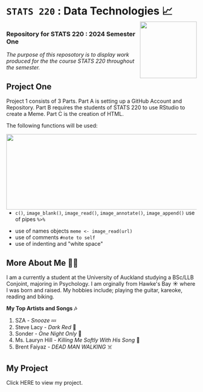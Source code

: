 <!--- First Level of Heading --->
# `STATS 220` : Data Technologies 📈 <img align="right" width="150" height="150" src="https://upload.wikimedia.org/wikipedia/commons/9/9c/University_of_Auckland_logo.png">

<!--- Second Level of Heading --->
### Repository for STATS 220 : 2024 Semester One

<!--- Use of Italics --->
*The purpose of this reposotory is to display work produced for the the course STATS 220 throughout the semester.*

## Project One  

Project 1 consists of 3 Parts. Part A is setting up a GitHub Account and Repository. Part B requires the students of STATS 220 to use RStudio to create a Meme. Part C is the creation of HTML. 

The following functions will be used:

<!--- Use of Unordered List --->

<img align="right" width="550" height="200" src="https://upload.wikimedia.org/wikipedia/commons/thumb/d/d0/RStudio_logo_flat.svg/1280px-RStudio_logo_flat.svg.png">

- `c()`, `image_blank()`, `image_read()`, `image_annotate()`, `image_append()`
 use of pipes `%>%`
* use of names objects `meme <- image_read(url)`
* use of comments `#note to self`
* use of indenting and "white space"

## More About Me 💁‍♀️
I am a currently a student at the University of Auckland studying a BSc/LLB Conjoint, majoring in Psychology. I am orginally from Hawke's Bay ☀️ where I was born and raised. My hobbies include; playing the guitar, kareoke, reading and biking. 

<!--- Use of Bold --->

**My Top Artists and Songs 🎶**

1. SZA - *Snooze* 💤
2. Steve Lacy - *Dark Red* 🎸
3. Sonder - *One Night Only* 🌃
4. Ms. Lauryn Hill - *Killing Me Softly With His Song* 🎷
5. Brent Faiyaz - *DEAD MAN WALKING* ☠️

<!--- Use of Website Link --->

## My Project

Click HERE to view my project. 




